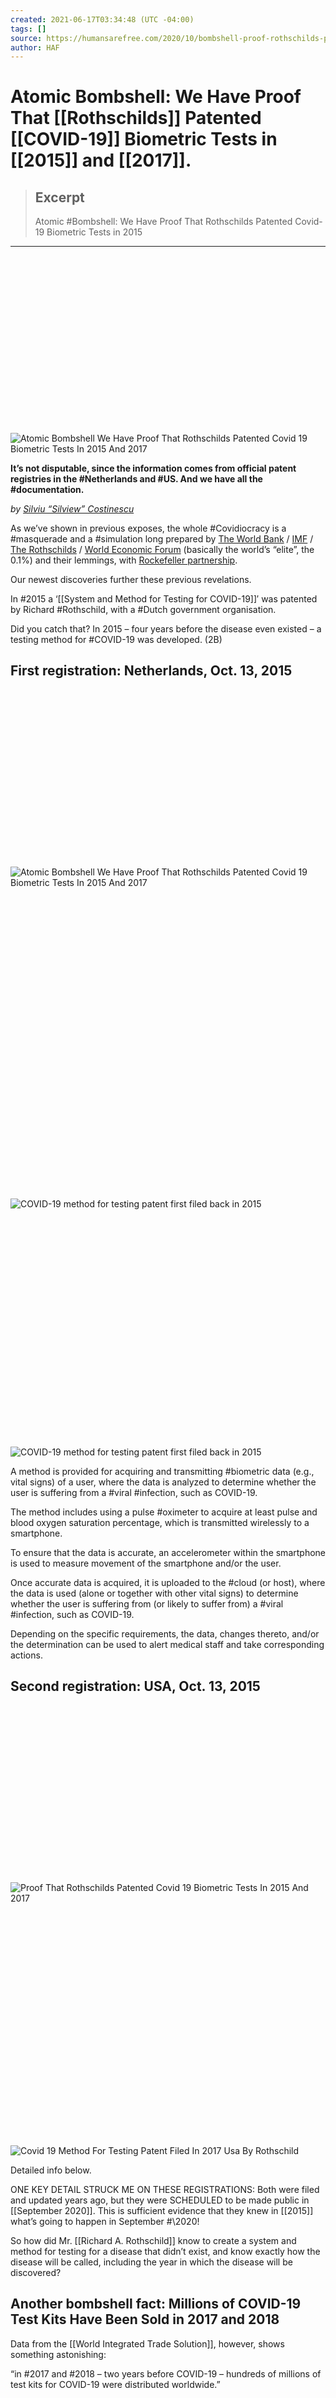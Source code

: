 ```yaml
---
created: 2021-06-17T03:34:48 (UTC -04:00)
tags: []
source: https://humansarefree.com/2020/10/bombshell-proof-rothschilds-patented-covid-19-biometric-tests-in-2015-2017.html
author: HAF
---
```


# Atomic Bombshell: We Have Proof That [[Rothschilds]] Patented [[COVID-19]] Biometric Tests in [[2015]] and [[2017]].

> ## Excerpt
> Atomic #Bombshell: We Have Proof That Rothschilds Patented Covid-19 Biometric Tests in 2015

---
![Atomic Bombshell We Have Proof That Rothschilds Patented Covid 19 Biometric Tests In 2015 And 2017](data:image/svg+xml,%3Csvg%20xmlns='http://www.w3.org/2000/svg'%20viewBox='0%200%201000%20563'%3E%3C/svg%3E)![Atomic Bombshell We Have Proof That Rothschilds Patented Covid 19 Biometric Tests In 2015 And 2017]

**It’s not disputable, since the information comes from official patent registries in the #Netherlands and #US. And we have all the #documentation.**

_by [Silviu “Silview” Costinescu]_

As we’ve shown in previous exposes, the whole #Covidiocracy is a #masquerade and a #simulation long prepared by [The World Bank] / [IMF] / [The Rothschilds] / [World Economic Forum] (basically the world’s “elite”, the 0.1%) and their lemmings, with [Rockefeller partnership].

Our newest discoveries further these previous revelations.

In #2015 a ‘[[System and Method for Testing for COVID-19]]′ was patented by Richard #Rothschild, with a #Dutch government organisation.

Did you catch that? In 2015 – four years before the disease even existed – a testing method for #COVID-19 was developed. (2B)

## First registration: Netherlands, Oct. 13, 2015

![Atomic Bombshell We Have Proof That Rothschilds Patented Covid 19 Biometric Tests In 2015 And 2017](data:image/svg+xml,%3Csvg%20xmlns='http://www.w3.org/2000/svg'%20viewBox='0%200%201280%20720'%3E%3C/svg%3E)![Atomic Bombshell We Have Proof That Rothschilds Patented Covid 19 Biometric Tests In 2015 And 2017]

![COVID-19 method for testing patent first filed back in 2015](data:image/svg+xml,%3Csvg%20xmlns='http://www.w3.org/2000/svg'%20viewBox='0%200%201326%201270'%3E%3C/svg%3E)![COVID-19 method for testing patent first filed back in 2015]

![COVID-19 method for testing patent first filed back in 2015](data:image/svg+xml,%3Csvg%20xmlns='http://www.w3.org/2000/svg'%20viewBox='0%200%201980%201438'%3E%3C/svg%3E)![COVID-19 method for testing patent first filed back in 2015]

A method is provided for acquiring and transmitting #biometric data (e.g., vital signs) of a user, where the data is analyzed to determine whether the user is suffering from a #viral #infection, such as COVID-19.

The method includes using a pulse #oximeter to acquire at least pulse and blood oxygen saturation percentage, which is transmitted wirelessly to a smartphone.

To ensure that the data is accurate, an accelerometer within the smartphone is used to measure movement of the smartphone and/or the user.

Once accurate data is acquired, it is uploaded to the #cloud (or host), where the data is used (alone or together with other vital signs) to determine whether the user is suffering from (or likely to suffer from) a #viral #infection, such as COVID-19.

Depending on the specific requirements, the data, changes thereto, and/or the determination can be used to alert medical staff and take corresponding actions.

## Second registration: USA, Oct. 13, 2015

![Proof That Rothschilds Patented Covid 19 Biometric Tests In 2015 And 2017](data:image/svg+xml,%3Csvg%20xmlns='http://www.w3.org/2000/svg'%20viewBox='0%200%201200%20675'%3E%3C/svg%3E)![Proof That Rothschilds Patented Covid 19 Biometric Tests In 2015 And 2017]

![Covid 19 Method For Testing Patent Filed In 2017 Usa By Rothschild](data:image/svg+xml,%3Csvg%20xmlns='http://www.w3.org/2000/svg'%20viewBox='0%200%201822%201346'%3E%3C/svg%3E)![Covid 19 Method For Testing Patent Filed In 2017 Usa By Rothschild]

Detailed info below.

ONE KEY DETAIL STRUCK ME ON THESE REGISTRATIONS: Both were filed and updated years ago, but they were SCHEDULED to be made public in [[September 2020]]. This is sufficient evidence that they knew in [[2015]] what’s going to happen in September #\2020!

So how did Mr. [[Richard A. Rothschild]] know to create a system and method for testing for a disease that didn’t exist, and know exactly how the disease will be called, including the year in which the disease will be discovered?

## Another bombshell fact: Millions of COVID-19 Test Kits Have Been Sold in 2017 and 2018

Data from the [[World Integrated Trade Solution]], however, shows something astonishing:

“in #2017 and #2018 – two years before COVID-19 – hundreds of millions of test kits for COVID-19 were distributed worldwide.”

![Covid 19 Test Kits Export Worldwide 2](data:image/svg+xml,%3Csvg%20xmlns='http://www.w3.org/2000/svg'%20viewBox='0%200%20800%20511'%3E%3C/svg%3E)![Covid 19 Test Kits Export Worldwide 2] ![Covid 19 Test Kits Export Worldwide](data:image/svg+xml,%3Csvg%20xmlns='http://www.w3.org/2000/svg'%20viewBox='0%200%20800%20511'%3E%3C/svg%3E)![Covid 19 Test Kits Export Worldwide]

Two years before the outbreak of [[COVID-19]] the [[USA]], the [[EU]], [[China]] and nations around the world started exporting millions of diagnostic test instruments for… COVID-19, a disease that supposedly didn’t even exist back then.

None of the above makes sense, unless this is not actually a #pandemic, but a PLANdemic. And I think the following article proves just that: [Ultimate Proof: Covid-19 Was Planned to Usher in the New World Order].



[Atomic Bombshell We Have Proof That Rothschilds Patented Covid 19 Biometric Tests In 2015 And 2017]: https://humansarefree.com/wp-content/uploads/2020/10/Atomic-Bombshell-We-Have-Proof-That-Rothschilds-Patented-Covid-19-Biometric-Tests-in-2015-and-2017-1000x563.jpg
[Silviu “Silview” Costinescu]: https://silview.media/2020/10/04/atomic-bombshell-rothschilds-patented-covid-19-biometric-tests-in-2015-and-2017/
[The World Bank]: https://humansarefree.com/?s=World+Bank+coronavirus
[IMF]: https://humansarefree.com/?s=IMF+coronavirus
[The Rothschilds]: https://humansarefree.com/category/rothschild
[World Economic Forum]: https://humansarefree.com/2020/01/bill-gates-world-economic-forum-ran-coronavirus-outbreak-simulation-just-6-weeks-before-the-real-outbreak.html
[Rockefeller partnership]: https://humansarefree.com/2020/09/rockefeller-foundation-pandemic-prison-state.html
[Atomic Bombshell We Have Proof That Rothschilds Patented Covid 19 Biometric Tests In 2015 And 2017]: https://humansarefree.com/wp-content/uploads/2020/10/Atomic-Bombshell-We-Have-Proof-That-Rothschilds-Patented-Covid-19-Biometric-Tests-in-2015-and-2017.jpg
[COVID-19 method for testing patent first filed back in 2015]: https://humansarefree.com/wp-content/uploads/2020/10/Screenshot-2020-10-15-at-11.31.10.png
[COVID-19 method for testing patent first filed back in 2015]: https://humansarefree.com/wp-content/uploads/2020/10/Screenshot-2020-10-15-at-11.30.29.png
[Proof That Rothschilds Patented Covid 19 Biometric Tests In 2015 And 2017]: https://humansarefree.com/wp-content/uploads/2020/10/Proof-That-Rothschilds-Patented-Covid-19-Biometric-Tests-in-2015-and-2017.jpg
[Covid 19 Method For Testing Patent Filed In 2017 Usa By Rothschild]: https://humansarefree.com/wp-content/uploads/2020/10/COVID-19-method-for-testing-patent-filed-in-2017-USA-by-Rothschild.png
[Covid 19 Test Kits Export Worldwide 2]: https://humansarefree.com/wp-content/uploads/2020/09/covid-19-test-kits-export-worldwide-2-e1601300487905.gif
[Covid 19 Test Kits Export Worldwide]: https://humansarefree.com/wp-content/uploads/2020/09/covid-19-test-kits-export-worldwide-e1601300475343.gif
[Ultimate Proof: Covid-19 Was Planned to Usher in the New World Order]: https://humansarefree.com/2020/09/proof-covid-19-planned-new-world-order.html
